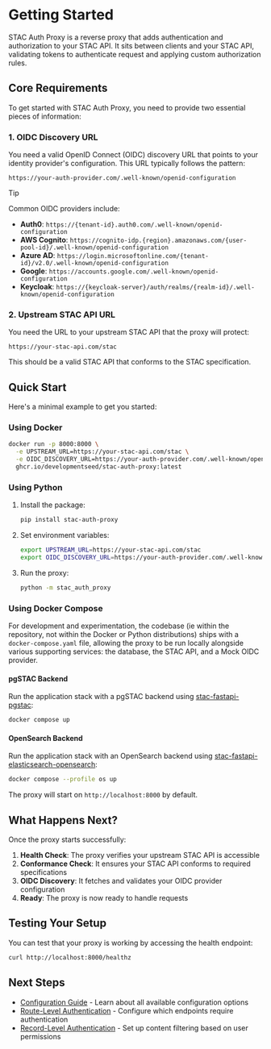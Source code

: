 # Getting Started

STAC Auth Proxy is a reverse proxy that adds authentication and authorization to your STAC API. It sits between clients and your STAC API, validating tokens to authenticate request and applying custom authorization rules.

## Core Requirements

To get started with STAC Auth Proxy, you need to provide two essential pieces of information:

### 1. OIDC Discovery URL

You need a valid OpenID Connect (OIDC) discovery URL that points to your identity provider's configuration. This URL typically follows the pattern:

```
https://your-auth-provider.com/.well-known/openid-configuration
```

> [!TIP]
>
> Common OIDC providers include:
>
> - **Auth0**: `https://{tenant-id}.auth0.com/.well-known/openid-configuration`
> - **AWS Cognito**: `https://cognito-idp.{region}.amazonaws.com/{user-pool-id}/.well-known/openid-configuration`
> - **Azure AD**: `https://login.microsoftonline.com/{tenant-id}/v2.0/.well-known/openid-configuration`
> - **Google**: `https://accounts.google.com/.well-known/openid-configuration`
> - **Keycloak**: `https://{keycloak-server}/auth/realms/{realm-id}/.well-known/openid-configuration`

### 2. Upstream STAC API URL

You need the URL to your upstream STAC API that the proxy will protect:

```
https://your-stac-api.com/stac
```

This should be a valid STAC API that conforms to the STAC specification.

## Quick Start

Here's a minimal example to get you started:

### Using Docker

```bash
docker run -p 8000:8000 \
  -e UPSTREAM_URL=https://your-stac-api.com/stac \
  -e OIDC_DISCOVERY_URL=https://your-auth-provider.com/.well-known/openid-configuration \
  ghcr.io/developmentseed/stac-auth-proxy:latest
```

### Using Python

1. Install the package:
   ```bash
   pip install stac-auth-proxy
   ```
2. Set environment variables:
   ```bash
   export UPSTREAM_URL=https://your-stac-api.com/stac
   export OIDC_DISCOVERY_URL=https://your-auth-provider.com/.well-known/openid-configuration
   ```
3. Run the proxy:
   ```bash
   python -m stac_auth_proxy
   ```

### Using Docker Compose

For development and experimentation, the codebase (ie within the repository, not within the Docker or Python distributions) ships with a `docker-compose.yaml` file, allowing the proxy to be run locally alongside various supporting services: the database, the STAC API, and a Mock OIDC provider.

#### pgSTAC Backend

Run the application stack with a pgSTAC backend using [stac-fastapi-pgstac](https://github.com/stac-utils/stac-fastapi-pgstac):

```sh
docker compose up
```

#### OpenSearch Backend

Run the application stack with an OpenSearch backend using [stac-fastapi-elasticsearch-opensearch](https://github.com/stac-utils/stac-fastapi-elasticsearch-opensearch):

```sh
docker compose --profile os up
```

The proxy will start on `http://localhost:8000` by default.

## What Happens Next?

Once the proxy starts successfully:

1. **Health Check**: The proxy verifies your upstream STAC API is accessible
2. **Conformance Check**: It ensures your STAC API conforms to required specifications
3. **OIDC Discovery**: It fetches and validates your OIDC provider configuration
4. **Ready**: The proxy is now ready to handle requests

## Testing Your Setup

You can test that your proxy is working by accessing the health endpoint:

```bash
curl http://localhost:8000/healthz
```

## Next Steps

- [Configuration Guide](configuration.md) - Learn about all available configuration options
- [Route-Level Authentication](route-level-auth.md) - Configure which endpoints require authentication
- [Record-Level Authentication](record-level-auth.md) - Set up content filtering based on user permissions
